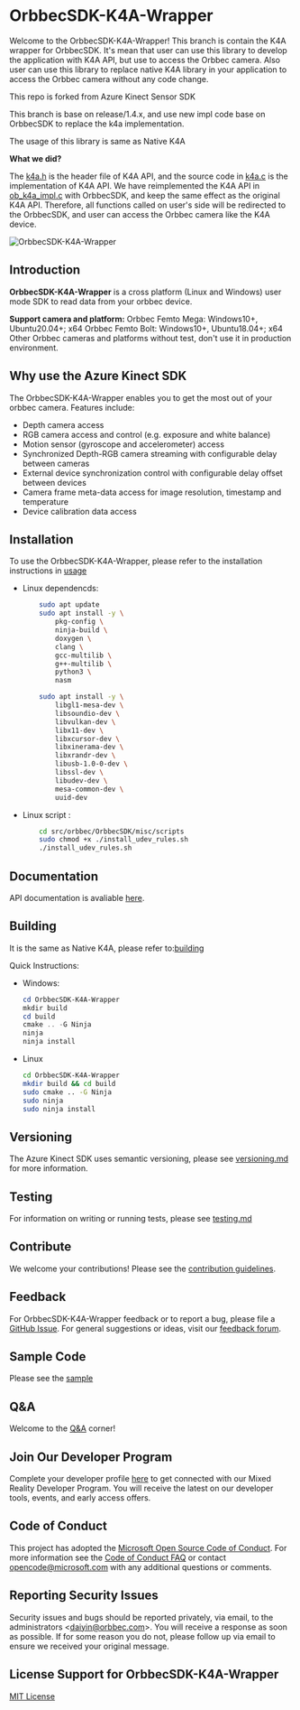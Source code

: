 # OrbbecSDK-K4A-Wrapper

Welcome to the OrbbecSDK-K4A-Wrapper! This branch is contain the K4A wrapper for OrbbecSDK. It's mean that user can use this library to develop the application with K4A API, but use to access the Orbbec camera. Also user can use this library to replace native K4A library in your application to access the Orbbec camera without any code change.

This repo is forked from Azure Kinect Sensor SDK

This branch is base on release/1.4.x, and use new impl code base on OrbbecSDK to replace the k4a implementation.

The usage of this library is same as Native K4A

**What we did?**

The [k4a.h](./include/k4a/k4a.h) is the header file of K4A API, and the source code in [k4a.c](./src/sdk/k4a.c) is the implementation of K4A API. We have reimplemented the K4A API in [ob_k4a_impl.c](./src/orbbec/ob_k4a_impl.c) with OrbbecSDK, and keep the same effect as the original K4A API. Therefore, all functions called on user's side will be redirected to the OrbbecSDK, and user can access the Orbbec camera like the K4A device.

![OrbbecSDK-K4A-Wrapper](src/orbbec/docs/resource/OrbbecSDK-K4A-Wrapper.png)


## Introduction

**OrbbecSDK-K4A-Wrapper** is a cross platform (Linux and Windows) user mode SDK to read data from your orbbec device.

**Support camera and platform:**  Orbbec Femto Mega: Windows10+, Ubuntu20.04+; x64 Orbbec Femto Bolt: Windows10+, Ubuntu18.04+; x64 Other Orbbec cameras and platforms without test, don't use it in production environment.


## Why use the Azure Kinect SDK

The OrbbecSDK-K4A-Wrapper enables you to get the most out of your orbbec camera. Features include:

* Depth camera access
* RGB camera access and control (e.g. exposure and white balance)
* Motion sensor (gyroscope and accelerometer) access
* Synchronized Depth-RGB camera streaming with configurable delay between cameras
* External device synchronization control with configurable delay offset between devices
* Camera frame meta-data access for image resolution, timestamp and temperature
* Device calibration data access

## Installation

To use the OrbbecSDK-K4A-Wrapper, please refer to the installation instructions in [usage](docs/usage.md)

* Linux dependencds:

    ```bash
        sudo apt update
        sudo apt install -y \
            pkg-config \
            ninja-build \
            doxygen \
            clang \
            gcc-multilib \
            g++-multilib \
            python3 \
            nasm

        sudo apt install -y \
            libgl1-mesa-dev \
            libsoundio-dev \
            libvulkan-dev \
            libx11-dev \
            libxcursor-dev \
            libxinerama-dev \
            libxrandr-dev \
            libusb-1.0-0-dev \
            libssl-dev \
            libudev-dev \
            mesa-common-dev \
            uuid-dev
    ```
 * Linux script :

    ```bash
        cd src/orbbec/OrbbecSDK/misc/scripts
        sudo chmod +x ./install_udev_rules.sh
        ./install_udev_rules.sh
    ```


## Documentation

API documentation is avaliable [here](https://orbbec.github.io/docs/OrbbecSDK_K4A_Wrapper/bolt-1.7.x-dev/).

## Building

It is the same as Native K4A, please refer to:[building](https://github.com/orbbec/OrbbecSDK-K4A-Wrapper/blob/ob/dev/1.8.x/docs/building.md)

Quick Instructions:

* Windows:

    ```powershell
    cd OrbbecSDK-K4A-Wrapper
    mkdir build
    cd build
    cmake .. -G Ninja
    ninja
    ninja install
    ```

* Linux

    ```bash
    cd OrbbecSDK-K4A-Wrapper
    mkdir build && cd build
    sudo cmake .. -G Ninja
    sudo ninja
    sudo ninja install
    ```

## Versioning

The Azure Kinect SDK uses semantic versioning, please see [versioning.md](docs/versioning.md) for more information.

## Testing

For information on writing or running tests, please see [testing.md](docs/testing.md)

## Contribute

We welcome your contributions! Please see the [contribution guidelines](CONTRIBUTING.md).

## Feedback

For OrbbecSDK-K4A-Wrapper feedback or to report a bug, please file a [GitHub Issue](https://github.com/orbbec/OrbbecSDK-K4A-Wrapper/issues). For general suggestions or ideas, visit our [feedback forum](https://developer.orbbec.com.cn/).

## Sample Code

Please see the [sample](https://github.com/orbbec/OrbbecSDK-K4A-Wrapper/tree/ob/dev/1.8.x/examples)

## Q&A

Welcome to the [Q&A](kinect-qa.md) corner!

## Join Our Developer Program

Complete your developer profile [here](https://developer.orbbec.com.cn/) to get connected with our Mixed Reality Developer Program. You will receive the latest on our developer tools, events, and early access offers.

## Code of Conduct

This project has adopted the [Microsoft Open Source Code of Conduct](https://opensource.microsoft.com/codeofconduct/).
For more information see the [Code of Conduct FAQ](https://opensource.microsoft.com/codeofconduct/faq/)
or contact [opencode@microsoft.com](mailto:opencode@microsoft.com) with any additional questions or comments.

## Reporting Security Issues
Security issues and bugs should be reported privately, via email, to the administrators <[daiyin@orbbec.com](daiyin@orbbec.com)>.
You will receive a response as soon as possible. If for some reason you do not, please follow up via email to ensure we received your original message.

## License Support for OrbbecSDK-K4A-Wrapper

[MIT License](LICENSE)
